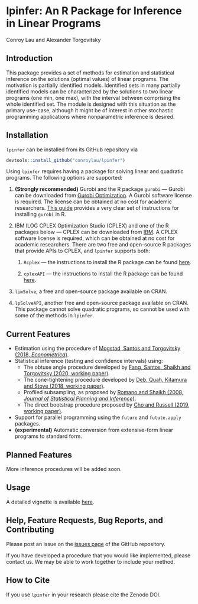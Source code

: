 lpinfer: An R Package for Inference in Linear Programs
================
Conroy Lau and Alexander Torgovitsky

Introduction
------------

This package provides a set of methods for estimation and statistical inference on the solutions (optimal values) of linear programs.
The motivation is partially identified models.
Identified sets in many partially identified models can be characterized by the solutions to two linear programs (one min, one max), with the interval between comprising the whole identified set.
The module is designed with this situation as the primary use-case, although it might be of interest in other stochastic programming applications where nonparametric inference is desired.

Installation
-----------------------------

`lpinfer` can be installed from its GitHub repository via

```r
devtools::install_github("conroylau/lpinfer")
```

Using `lpinfer` requires having a package for solving linear and quadratic programs.
The following options are supported:

1. **(Strongly recommended)** Gurobi and the R package `gurobi` — Gurobi can be
   downloaded from
    [Gurobi Optimization](https://www.gurobi.com/). A Gurobi software
    license is required. The license can be obtained at no cost for
    academic researchers. [This guide](https://cran.r-project.org/web/packages/prioritizr/vignettes/gurobi_installation.html#r-package-installation)
    provides a very clear set of instructions for installing `gurobi` in R.

2. IBM ILOG CPLEX Optimization Studio (CPLEX) and one of the R packages
    below — CPLEX can be downloaded from
    [IBM](https://www.ibm.com/analytics/cplex-optimizer). A CPLEX
    software license is required, which can be obtained at no cost for
    academic researchers. There are two free and open-source R packages
    that provide APIs to CPLEX, and `lpinfer` supports both:

    1. `Rcplex` — the instructions to install the R package can be
        found
        [here](https://cran.r-project.org/web/packages/Rcplex/INSTALL).

    2. `cplexAPI` — the instructions to install the R package can be
        found
        [here](https://cran.r-project.org/web/packages/cplexAPI/INSTALL).

3. `limSolve`, a free and open-source package available on CRAN.

4. `lpSolveAPI`, another free and open-source package available on CRAN.
This package cannot solve quadratic programs, so cannot be used with some of the methods in `lpinfer`.

Current Features
-----------------------------

- Estimation using the procedure of [Mogstad, Santos and Torgovitsky (2018, _Econometrica_)](https://doi.org/10.3982/ECTA15463).
- Statistical inference (testing and confidence intervals) using:
    - The obtuse angle procedure developed by [Fang, Santos, Shaikh and Torgovitsky (2020, working paper)](https://a-torgovitsky.github.io/fsst.pdf).
    - The cone-tightening procedure developed by [Deb, Quah, Kitamura and Stoye (2018, working paper)](https://arxiv.org/abs/1801.02702v2).
    - Profiled subsampling, as proposed by [Romano and Shaikh (2008, _Journal of Statistical Planning and Inference_)](https://doi.org/10.1016/j.jspi.2008.03.015).
    - The direct bootstrap procedure proposed by [Cho and Russell (2019, working paper)](https://arxiv.org/abs/1810.03180).
- Support for parallel programming using the `future` and `futute.apply` packages.
- **(experimental)** Automatic conversion from extensive-form linear programs to standard form.

Planned Features
-----------------------------

More inference procedures will be added soon.

Usage
-----------------------------
A detailed vignette is available [here](./vignette/vignette.pdf).

Help, Feature Requests, Bug Reports, and Contributing
--------------------------------------

Please post an issue on the [issues
page](https://github.com/conroylau/lpinfer/issues) of the GitHub
repository.

If you have developed a procedure that you would like implemented, please
contact us. We may be able to work together to include your method.

How to Cite
----------
If you use `lpinfer` in your research please cite the Zenodo DOI.
